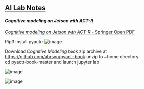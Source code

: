 ## <u>AI Lab Notes</u>

#### ***Cognitive modeling on Jetson with ACT-R***

[*Cognitive modeling on Jetson with ACT-R* - Springer Open PDF](https://link.springer.com/content/pdf/10.1007/978-3-030-31846-8.pdf)

Pip3 install pyactr:
![image](https://github.com/user-attachments/assets/d023b0a4-c845-4d44-8c43-3658decda22c)

Download *Cognitive Modeling* book zip archive at https://github.com/abrsvn/pyactr-book 
unzip to ~home directory.  
cd pyactr-book-master and launch jupyter lab

![image](https://github.com/user-attachments/assets/9dc00856-c62f-4e96-be8e-85f0fbed6b8d)

![image](https://github.com/user-attachments/assets/7ac46464-fe8e-449d-9ee1-b62a4b9b28e3)

